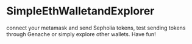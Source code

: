 # SimpleEthWalletandExplorer
connect your metamask and send Sepholia tokens, test sending tokens through Genache or simply explore other wallets. Have fun!
